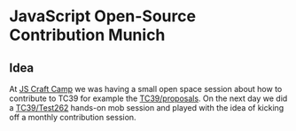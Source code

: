 # JavaScript Open-Source Contribution Munich

## Idea

At [JS Craft Camp](http://jscraftcamp.org/) we was having a small open space session about how to contribute to TC39 for example the [TC39/proposals](https://github.com/tc39/proposals). On the next day we did a [TC39/Test262](https://github.com/tc39/test262) hands-on mob session and played with the idea of kicking off a monthly contribution session.
